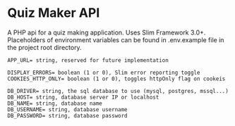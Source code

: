 # Quiz Maker API

A PHP api for a quiz making application. Uses Slim Framework 3.0+. Placeholders of environment variables can be found in .env.example file in the project root directory.

    APP_URL= string, reserved for future implementation

    DISPLAY_ERRORS= boolean (1 or 0), Slim error reporting toggle
    COOKIES_HTTP_ONLY= boolean (1 or 0), toggles httpOnly flag on cookeis

    DB_DRIVER= string, the sql database to use (mysql, postgres, mssql...)
    DB_HOST= string, database server IP or localhost
    DB_NAME= string, database name
    DB_USERNAME= string, database username
    DB_PASSWORD= string, database password

